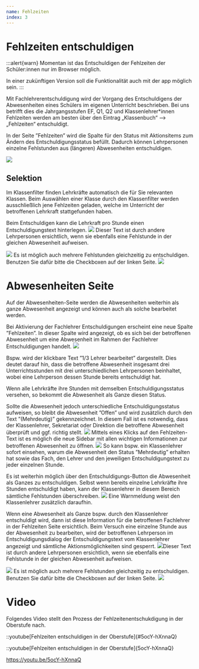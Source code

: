 ```yaml
---
name: Fehlzeiten
index: 3
---
```


# Fehlzeiten entschuldigen
:::alert{warn}
Momentan ist das Entschuldigen der Fehlzeiten der Schüler:innen nur im Browser möglich.

In einer zukünftigen Version soll die Funktionalität auch mit der app möglich sein.
:::

Mit Fachlehrerentschuldigung wird der Vorgang des Entschuldigens der Abwesenheiten eines Schülers im eigenen Unterricht beschrieben. Bei uns betrifft dies die Jahrgangsstufen EF, Q1, Q2 und Klassenlehrer*innen 
Fehlzeiten werden am besten über den Eintrag „Klassenbuch“ --> „Fehlzeiten“ entschuldigt.

In der Seite ”Fehlzeiten” wird die Spalte für den Status mit Aktionsitems zum Ändern des Entschuldigungsstatus befüllt.
Dadurch können Lehrpersonen einzelne Fehlstunden aus (längeren) Abwesenheiten entschuldigen.

![](/Bilder/webuntis/LuL/wu_Fachlehrerentschuldigung1.png)
## Selektion
Im Klassenfilter finden Lehrkräfte automatisch die für Sie relevanten Klassen.
Beim Auswählen einer Klasse durch den Klassenfilter werden ausschließlich jene Fehlzeiten geladen, welche im Unterricht der betroffenen Lehrkraft stattgefunden haben.

Beim Entschuldigen kann die Lehrkraft pro Stunde einen Entschuldigungstext hinterlegen.
![](/Bilder/webuntis/LuL/wu_Fachlehrerentschuldigung2.png)
Dieser Text ist durch andere Lehrpersonen ersichtlich, wenn sie ebenfalls eine Fehlstunde in der gleichen Abwesenheit aufweisen.

![](/Bilder/webuntis/LuL/wu_Fachlehrerentschuldigung3.png)
Es ist möglich auch mehrere Fehlstunden gleichzeitig zu entschuldigen. Benutzen Sie dafür bitte die Checkboxen auf der linken Seite.
![](/Bilder/webuntis/LuL/wu_Fachlehrerentschuldigung4.png)

# Abwesenheiten Seite 
Auf der Abwesenheiten-Seite werden die Abwesenheiten weiterhin als ganze Abwesenheit angezeigt und können auch als solche bearbeitet werden.

Bei Aktivierung der Fachlehrer Entschuldigungen erscheint eine neue Spalte ”Fehlzeiten”.
In dieser Spalte wird angezeigt, ob es sich bei der betroffenen Abwesenheit um eine Abwesenheit im Rahmen der Fachlehrer Entschuldigungen handelt.
![](/Bilder/webuntis/LuL/wu_Fachlehrerentschuldigung5.png)

Bspw. wird der klickbare Text ”1/3 Lehrer bearbeitet” dargestellt. Dies deutet darauf hin, dass die betroffene Abwesenheit insgesamt drei Unterrichtsstunden mit drei unterschiedlichen Lehrpersonen beinhaltet, wobei eine Lehrperson dessen Stunde bereits entschuldigt hat.

Wenn alle Lehrkräfte ihre Stunden mit demselben Entschuldigungsstatus versehen, so bekommt die Abwesenheit als Ganze diesen Status.

Sollte die Abwesenheit jedoch unterschiedliche Entschuldigungsstatus aufweisen, so bleibt die Abwesenheit ”Offen” und wird zusätzlich durch den Text ”(Mehrdeutig)” gekennzeichnet. In diesem Fall ist es notwendig, dass der Klassenlehrer, Sekretariat oder Direktion die betroffene Abwesenheit überprüft und ggf. richtig stellt.
![](/Bilder/webuntis/LuL/wu_Fachlehrerentschuldigung6.png)
Mittels eines Klicks auf den Fehlzeiten-Text ist es möglich die neue Sidebar mit allen wichtigen Informationen zur betroffenen Abwesenheit zu öffnen.
![](/Bilder/webuntis/LuL/wu_Fachlehrerentschuldigung7.png)
So kann bspw. ein Klassenlehrer sofort einsehen, warum die Abwesenheit den Status ”Mehrdeutig” erhalten hat sowie das Fach, den Lehrer und den jeweiligen Entschuldigungstext zu jeder einzelnen Stunde.
 
Es ist weiterhin möglich über den Entschuldigungs-Button die Abwesenheit als Ganzes zu entschuldigen.
Selbst wenn bereits einzelne Lehrkräfte ihre Stunden entschuldigt haben, kann der Klassenlehrer in diesem Bereich sämtliche Fehlstunden überschreiben.
![](/Bilder/webuntis/LuL/wu_Fachlehrerentschuldigung8.png)
Eine Warnmeldung weist den Klassenlehrer zusätzlich daraufhin.

Wenn eine Abwesenheit als Ganze bspw. durch den Klassenlehrer entschuldigt wird, dann ist diese Information für die betroffenen Fachlehrer in der Fehlzeiten Seite ersichtlich. Beim Versuch eine einzelne Stunde aus der Abwesenheit zu bearbeiten, wird der betroffenen Lehrperson im Entschuldigungsdialog der Entschuldigungstext vom Klassenlehrer angezeigt und sämtliche Aktionsmöglichkeiten sind gesperrt.
![](/Bilder/webuntis/LuL/wu_Fachlehrerentschuldigung9.png)Dieser Text ist durch andere Lehrpersonen ersichtlich, wenn sie ebenfalls eine Fehlstunde in der gleichen Abwesenheit aufweisen.

![](/Bilder/webuntis/LuL/wu_Fachlehrerentschuldigung3.png)
Es ist möglich auch mehrere Fehlstunden gleichzeitig zu entschuldigen. Benutzen Sie dafür bitte die Checkboxen auf der linken Seite.
![](/Bilder/webuntis/LuL/wu_Fachlehrerentschuldigung4.png)

# Video
Folgendes Video stellt den Prozess der Fehlzeitenentschukdigung in der Oberstufe nach.

::youtube[Fehlzeiten entschuldigen in der Oberstufe]{#5ocY-hXnnaQ}

::youtube[Fehlzeiten entschuldigen in der Oberstufe]{5ocY-hXnnaQ}

https://youtu.be/5ocY-hXnnaQ
